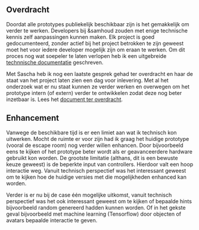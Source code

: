 ## Overdracht
Doordat alle prototypes publiekelijk beschikbaar zijn is het gemakkelijk om verder te werken. Developers bij &samhoud zouden met enige technische kennis zelf aanpassingen kunnen maken. Elk project is goed gedocumenteerd, zonder actief bij het project betrokken te zijn geweest moet het voor iedere developer mogelijk zijn om eraan te werken. Om dit proces nog wat soepeler te laten verlopen heb ik een uitgebreide [technnische documentatie](https://github.com/samhoudmedia/docs) geschreven.

Met Sascha heb ik nog een laatste gesprek gehad ter overdracht en haar de staat van het project laten zien een dag voor inlevering. Met al het onderzoek wat er nu staat kunnen ze verder werken en overwegen om het prototype intern (of extern) verder te ontwikkelen zodat deze nog beter inzetbaar is. Lees het [document ter overdracht](https://cmda-vr.gitbooks.io/documentation/content/deliverables/Danny_de-Vries_Overdracht_Afstudeerproject.pdf).

## Enhancement
Vanwege de beschikbare tijd is er een limiet aan wat ik technisch kon uitwerken. Mocht de ruimte er voor zijn had ik graag het huidige prototype (vooral de escape room) nog verder willen enhancen. Door bijvoorbeeld eens te kijken of het prototype beter wordt als er geavanceerdere hardware gebruikt kon worden. De grootste limitatie (althans, dit is een bewuste keuze geweest) is de beperkte input van controllers. Hierdoor valt een hoop interactie weg. Vanuit technisch perspectief was het interessant geweest om te kijken hoe de huidige versies met die mogelijkheden enhanced kan worden.

Verder is er nu bij de case één mogelijke uitkomst, vanuit technisch perspectief was het ook interessant geweest om te kijken of bepaalde hints bijvoorbeeld random genereerd hadden kunnen worden. Of in het gekste geval bijvoorbeeld met machine learning (Tensorflow) door objecten of avatars bepaalde interactie te geven.